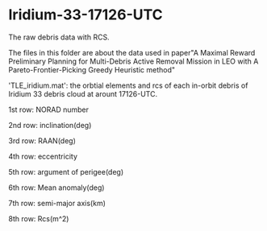 # Iridium-33-17126-UTC
The raw debris data with RCS.

The files in this folder are about the data used in paper"A Maximal Reward Preliminary Planning for Multi-Debris Active Removal Mission in LEO with A Pareto-Frontier-Picking Greedy Heuristic method"

'TLE_iridium.mat': the orbtial elements and rcs of each in-orbit debris of Iridium 33 debris cloud at arount 17126-UTC.

1st row: NORAD number

2nd row: inclination(deg)

3rd row: RAAN(deg)

4th row: eccentricity

5th row: argument of perigee(deg)

6th row: Mean anomaly(deg)

7th row: semi-major axis(km)

8th row: Rcs(m^2)
